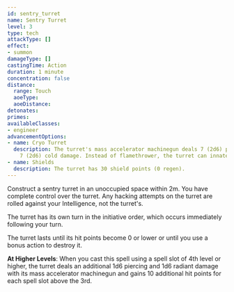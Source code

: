 ```yaml
---
id: sentry_turret
name: Sentry Turret
level: 3
type: tech
attackType: []
effect:
- summon
damageType: []
castingTime: Action
duration: 1 minute
concentration: false
distance:
  range: Touch
  aoeType: 
  aoeDistance: 
detonates: 
primes: 
availableClasses:
- engineer
advancementOptions:
- name: Cryo Turret
  description: The turret's mass accelerator machinegun deals 7 (2d6) piercing and
    7 (2d6) cold damage. Instead of flamethrower, the turret can innately cast cryo beam 5 times per day.
- name: Shields
  description: The turret has 30 shield points (0 regen).
---
```

Construct a sentry turret in an unoccupied space within 2m. You have complete control over the turret. Any hacking
attempts on the turret are rolled against your Intelligence, not the turret's.

The turret has its own turn in the initiative order, which occurs immediately following your turn.

The turret lasts until its hit points become 0 or lower or until you use a bonus action to destroy it.

__At Higher Levels__: When you cast this spell using a spell slot of 4th level or higher, the turret deals an additional
1d6 piercing and 1d6 radiant damage with its mass accelerator machinegun and gains 10 additional hit points for
each spell slot above the 3rd.
